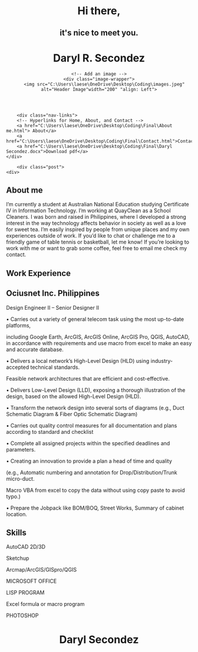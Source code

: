 <!DOCTYPE html>
<html lang="en">
<head>
    <meta charset="UTF-8">
    <meta name="viewport" content="width=device-width, initial-scale=1.0">
    <title>Daryl Secondez</title>
<style>

  body {
              
            background-size: cover; /* Adjust the size of the background image */
            background-position: center; /* Center the background image */
            background-repeat: no-repeat; /* Prevent the background image from repeating */
            font-family: Arial, sans-serif; /* Set the font family for the body text */
            margin: 0; /* Remove default margin */
            padding: 0; /* Remove default padding */
        }
  body 
	{
            font-family: Arial, sans-serif;
            margin: 0;
            padding: 0;
            background-color: white;
        }
.container {
            text-align: top center;
        }
.image-wrapper 
{
            display: inline-block;

	    position: relative; /* Set position relative to enable positioning of the image */
            left: 1px; /* Adjust left value to move the image to the left */
            border-radius: 50%; /* Makes the image round */
            overflow: hidden; /* Ensures the image is fully contained within the circle */
            border: 2px solid #fff; /* Add a border around the circle */
            box-shadow: 0 0 10px rgba(0, 0, 0, 0.2); /* Optional: Add a shadow effect */
}
 
header {
        background-image: url('C:/Users/laese/OneDrive/Desktop/Coding/Final/images.jpeg');
	background-size: cover; /* Adjust the size of the background image */
        background-position: center; /* Center the background image */
        background-repeat: no-repeat; /* Prevent the background image from repeating */
        color: White;
        padding: 20px;
        text-align: center;
}
nav {
            background-color: #444;
            color: #fff;
            padding: 10px;
            text-align: center;
}
.nav-links {
    position: relative;
    text-align: right;
    
    transform: translateY(0%);
    font-size: 23px;
    color: blue; 
    font-weight: bold;
    text-decoration: none; 
    padding: 10px;
    padding-color: blue;
    margin-bottom: 0px;

}

        nav a {
            color: #fff;
            text-decoration: none;
            margin: 0 10px;
        }
        nav a:hover {
            text-decoration: none;
        }

        .container {
            max-width: 800px;
            margin: 20px auto;
            padding: 0 20px;
        }
        .post {
            background-color: #fff;
            border-radius: 5px;
            padding: 50px;
            margin-bottom: 20px;
	    font-size: 27px;
        }
        .post h2 {
            color: #333;
        }
        .post p {
            color: #666;
	    margin-bottom: -20px
           
        }

   .header-img {
            width: 100px; /* Adjust the width of the image */
            height: auto; /* Maintain aspect ratio */
            display: inline-block; /* Ensure proper alignment */
            position: absolute; /* Position the image absolutely */
            top: 0; /* Align the image at the top */
            left: 0; /* Align the image at the left */
        }
</style>
</head>
<body>
    	<header>
        <h1>Hi there,</h1>
        <h2>it's nice to meet you.</h2>	
	<h1>Daryl R. Secondez</h1>	
        
	<!-- Add an image -->
	<div class="image-wrapper">
       	<img src="C:\Users\laese\OneDrive\Desktop\Coding\images.jpeg" alt="Header Image"width="200" "align: Left">

</header>
    
    	<div class="nav-links">
        <!-- Hyperlinks for Home, About, and Contact -->
        <a href="C:\Users\laese\OneDrive\Desktop\Coding\Final\About me.html"> About</a>
        <a href="C:\Users\laese\OneDrive\Desktop\Coding\Final\Contact.html">Contact</a>
        <a href="C:\Users\laese\OneDrive\Desktop\Coding\Final\Daryl Secondez.docx">Download pdf</a>
    </div>
    
        <div class="post">
    <div> 
          
<h2>About me</h2>

<p>I’m currently a student at Australian National Education studying Certificate IV in Information Technology. I’m working at QuayClean as a School Cleaners.
I was born and raised in Philippines, where I developed a strong interest in the way technology affects behavior in society as well as a love for sweet tea. I’m easily inspired by people from unique places and my own experiences outside of work.
If you’d like to chat or challenge me to a friendly game of table tennis or basketball, let me know!
If you’re looking to work with me or want to grab some coffee, feel free to email me check my contact.
</p>
</div> 
<div>    
   
<h2>Work Experience</h2>

<p><h2>Ociusnet Inc. Philippines</h2>
<p>Design Engineer II – Senior Designer II
<p>• Carries out a variety of general telecom task using the most up-to-date platforms, 
<p>including Google Earth, ArcGIS, ArcGIS Online, ArcGIS Pro, QGIS, AutoCAD, in accordance with      requirements and use macro from excel to make an easy and accurate database. 
<p>•	Delivers a local network’s High-Level Design (HLD) using industry-accepted technical standards.
<p>Feasible network architectures that are efficient and cost-effective.
<p>•	Delivers Low-Level Design (LLD), exposing a thorough illustration of the design, based on the allowed High-Level Design (HLD).
<p>•	Transform the network design into several sorts of diagrams (e.g., Duct Schematic Diagram & Fiber Optic Schematic Diagram)
<p>•	Carries out quality control measures for all documentation and plans according to standard and checklist
<p>•	Complete all assigned projects within the specified deadlines and parameters.
<p>•	Creating an innovation to provide a plan a head of time and quality 
<p>(e.g., Automatic numbering and annotation for Drop/Distribution/Trunk micro-duct.
<p>Macro VBA from excel to copy the data without using copy paste to avoid typo.)
<p>•	Prepare the Jobpack like BOM/BOQ, Street Works, Summary of cabinet location.

</p>

<h2>Skills</h2>
<p>AutoCAD 2D/3D
<p>Sketchup
<p>Arcmap/ArcGIS/GISpro/QGIS
<p>MICROSOFT OFFICE
<p>LISP PROGRAM
<p>Excel formula or macro program
<p>PHOTOSHOP

  
<div class="container">
    <header class="header">
      <h1>Daryl Secondez</h1>
      <div class="social">
        <a href="#"><i class="fab fa-facebook"></i></a>
        <a href="#"><i class="fab fa-instagram"></i></a>
        <a href="#"><i class="fab fa-twitter"></i></a>
      <link rel="stylesheet" href="https://cdnjs.cloudflare.com/ajax/libs/font-awesome/5.15.3/css/all.min.css">
	
</div>
   





</div> 
</body>
</html>
